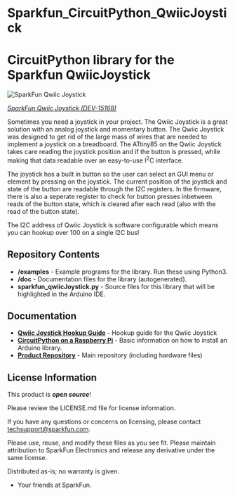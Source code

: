 # Sparkfun_CircuitPython_QwiicJoystick
CircuitPython library for the Sparkfun QwiicJoystick
===========================================================

![SparkFun Qwiic Joystick](https://cdn.sparkfun.com/assets/parts/1/3/5/5/8/15168-SparkFun_Qwiic_Joystick-01.jpg)

[*SparkFun Qwiic Joystick (DEV-15168)*](https://www.sparkfun.com/products/15168)

Sometimes you need a joystick in your project. The Qwiic Joystick is a great solution with an analog joystick and momentary button. The Qwiic Joystick was designed to get rid of the large mass of wires that are needed to implement a joystick on a breadboard. The ATtiny85 on the Qwiic Joystick takes care reading the joystick position and if the button is pressed, while making that data readable over an easy-to-use I<sup>2</sup>C interface.

The joystick has a built in button so the user can select an GUI menu or element by pressing on the joystick. The current position of the joystick and state of the button are readable through the I2C registers. In the firmware, there is also a seperate register to check for button presses inbetween reads of the button state, which is cleared after each read (also with the read of the button state).

The I2C address of Qwiic Joystick is software configurable which means you can hookup over 100 on a single I2C bus!

Repository Contents
-------------------

* **/examples** - Example programs for the library. Run these using Python3. 
* **/doc** - Documentation files for the library (autogenerated).
* **sparkfun_qwiicJoystick.py** - Source files for this library that will be highlighted in the Arduino IDE. 

Documentation
--------------
* **[Qwiic Joystick Hookup Guide](https://learn.sparkfun.com/tutorials/qwiic-joystick-hoookup-guide)** - Hookup guide for the Qwiic Joystick
* **[CircuitPython on a Raspberry Pi](https://learn.adafruit.com/circuitpython-on-raspberrypi-linux)** - Basic information on how to install an Arduino library.
* **[Product Repository](https://github.com/sparkfun/Qwiic_Joystick)** - Main repository (including hardware files)

License Information
-------------------

This product is _**open source**_! 

Please review the LICENSE.md file for license information. 

If you have any questions or concerns on licensing, please contact techsupport@sparkfun.com.

Please use, reuse, and modify these files as you see fit. Please maintain attribution to SparkFun Electronics and release any derivative under the same license.

Distributed as-is; no warranty is given.

- Your friends at SparkFun.

